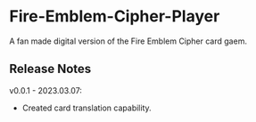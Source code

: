 # Fire-Emblem-Cipher-Player
 A fan made digital version of the Fire Emblem Cipher card gaem.

## Release Notes
v0.0.1 - 2023.03.07:
- Created card translation capability.
